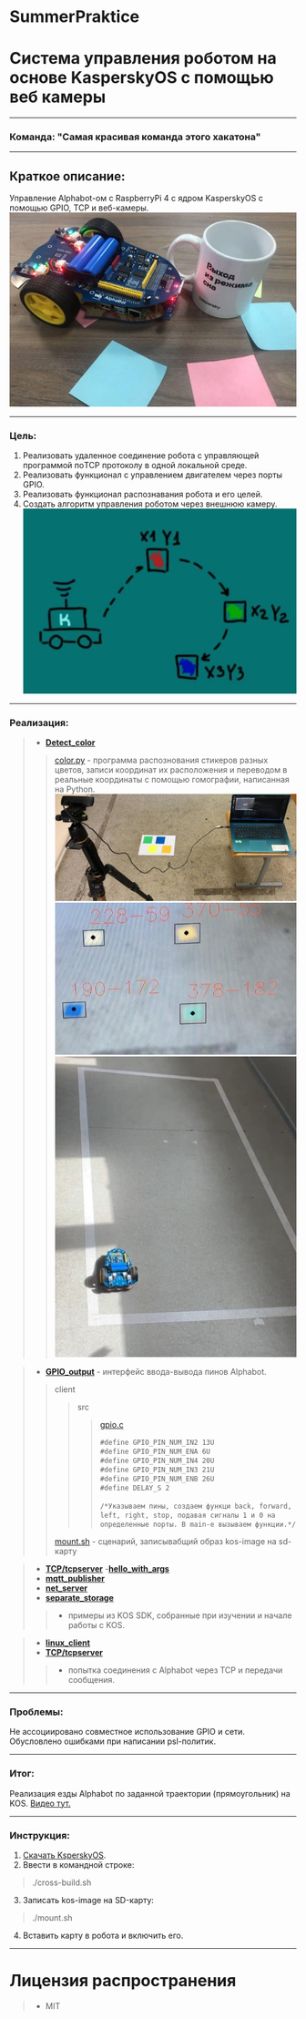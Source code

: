 # SummerPraktice
# Система управления роботом на основе KasperskyOS c помощью веб камеры
___
### Команда: __"Самая красивая команда этого хакатона"__
---

## Краткое описание:
Управление Alphabot-ом с RaspberryPi 4 с ядром KasperskyOS с помощью GPIO, TCP и веб-камеры. 
![Alphabot](https://github.com/Y-Guskova/SummerPraktice/blob/main/alphabot.jpeg)
___
### Цель:
1. Реализовать удаленное соединение робота с управляющей программой поTCP протоколу в одной локальной среде.
2. Реализовать функционал с управлением двигателем через порты GPIO.
3. Реализовать функционал распознавания робота и его целей.
4. Создать алгоритм управления роботом через внешнюю камеру.
![Схема](https://github.com/Y-Guskova/SummerPraktice/blob/main/scheme.jpeg) 
___
### Реализация:

> - [__Detect_color__](https://github.com/Y-Guskova/SummerPraktice/tree/main/Detect_color)
 >>[color.py](https://github.com/Y-Guskova/SummerPraktice/blob/main/Detect_color/color.py) - программа распознования стикеров разных цветов, записи координат их расположения и переводом в реальные координаты с помощью гомографии, написанная на Python.
 >>![Распознование стикеров](https://github.com/Y-Guskova/SummerPraktice/blob/main/detecting.jpeg)
 >>![Координаты стикеров](https://github.com/Y-Guskova/SummerPraktice/blob/main/coord.jpeg)
 >>![Траектопия](https://github.com/Y-Guskova/SummerPraktice/blob/main/trajectory.jpg)

> - [__GPIO_output__](https://github.com/Y-Guskova/SummerPraktice/tree/main/gpio_output) - интерфейс ввода-вывода пинов Alphabot. 
 >>client
 >>>src 
 >>>>[gpio.c](https://github.com/Y-Guskova/SummerPraktice/blob/main/gpio_output/client/src/gpio.c)
 >>>>```{c} {#define GPIO_PIN_NUM_IN1 12U
>>>>#define GPIO_PIN_NUM_IN2 13U
>>>>#define GPIO_PIN_NUM_ENA 6U
>>>>#define GPIO_PIN_NUM_IN4 20U
>>>>#define GPIO_PIN_NUM_IN3 21U
>>>>#define GPIO_PIN_NUM_ENB 26U
>>>>#define DELAY_S 2
>>>>
>>>> /*Указываем пины, создаем функци back, forward, left, right, stop, подавая сигналы 1 и 0 на определенные порты. В main-е вызываем функции.*/
>>[mount.sh](https://github.com/Y-Guskova/SummerPraktice/blob/main/gpio_output/mount.sh) - сценарий, записывабщий образ kos-image на sd-карту

> - [__TCP/tcpserver__](https://github.com/Y-Guskova/SummerPraktice/tree/main/TCP/tcpserver)
> -[__hello_with_args__](https://github.com/Y-Guskova/SummerPraktice/tree/main/hello_with_args)
> - [__mqtt_publisher__](https://github.com/Y-Guskova/SummerPraktice/tree/main/mqtt_publisher)
> - [__net_server__](https://github.com/Y-Guskova/SummerPraktice/tree/main/net_server)
> - [__separate_storage__](https://github.com/Y-Guskova/SummerPraktice/tree/main/separate_storage)
>>- примеры из KOS SDK, собранные при изучении и начале работы с KOS.

> - [__linux_client__](https://github.com/Y-Guskova/SummerPraktice/tree/main/linux_client)
> - [__TCP/tcpserver__](https://github.com/Y-Guskova/SummerPraktice/tree/main/TCP/tcpserver)
>> - попытка соединения с Alphabot через TCP и передачи сообщения.
___
### Проблемы:
Не ассоциировано совместное использование GPIO и сети. Обусловлено ошибками при написании psl-политик.
___
### Итог:
Реализация езды Alphabot по заданной траектории (прямоугольник) на KOS.
[Видео тут.](https://github.com/Y-Guskova/SummerPraktice/blob/main/AlphaBot.MOV)
___
### Инструкция:
1. [Скачать KsperskyOS](https://os.kaspersky.ru/development/).
2. Ввести в командной строке:
 >./cross-build.sh
3. Записать kos-image на SD-карту:
>./mount.sh
4. Вставить карту в робота и включить его.
___
# Лицензия распространения 
> - MIT



